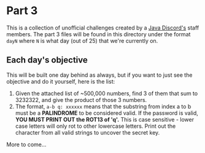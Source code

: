 # Part 3

This is a collection of unofficial challenges created by a [Java Discord's](https://discord.gg/yy4EzJz5rR)
staff members. The part 3 files will be found in this directory under the format `dayN` where `N` is what
day (out of 25) that we're currently on.

## Each day's objective

This will be built one day behind as always, but if you want to just see the objective and do it yourself,
here is the list:

1. Given the attached list of ~500,000 numbers, find 3 of them that sum to 3232322, and give the product of those 3 numbers.
2. The format, `a-b q: xxxxxx` means that the substring from index a to b must be a **PALINDROME** to be considered valid.
   If the password is valid, **YOU MUST PRINT OUT the ROT13 of 'q'.** This is case sensitive - lower case letters will 
   only rot to other lowercase letters. Print out the character from all valid strings to uncover the secret key.

More to come...